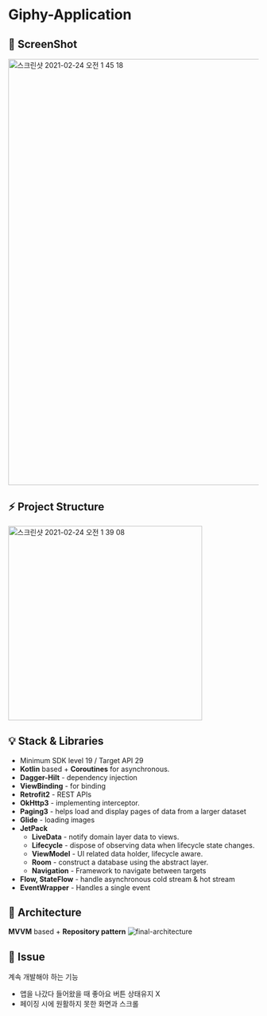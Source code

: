# Giphy-Application

🚀 **ScreenShot**
-----------
<img width="855" alt="스크린샷 2021-02-24 오전 1 45 18" src="https://user-images.githubusercontent.com/40010002/108876851-017fbd80-7642-11eb-9d2b-dd0717ca1023.png">

⚡️ **Project Structure**
-----------------
<img width="390" alt="스크린샷 2021-02-24 오전 1 39 08" src="https://user-images.githubusercontent.com/40010002/108877072-368c1000-7642-11eb-8e21-dce1c595cf49.png">


💡 **Stack & Libraries** 
--------------------        
- Minimum SDK level 19 / Target API 29
- **Kotlin** based + **Coroutines** for asynchronous.
- **Dagger-Hilt** - dependency injection
- **ViewBinding** - for binding
- **Retrofit2** - REST APIs
- **OkHttp3** - implementing interceptor.   
- **Paging3** - helps load and display pages of data from a larger dataset
- **Glide** - loading images
- **JetPack** 
  - **LiveData** - notify domain layer data to views.
  - **Lifecycle** - dispose of observing data when lifecycle state changes.
  - **ViewModel** - UI related data holder, lifecycle aware.
  - **Room** - construct a database using the abstract layer.
  - **Navigation** - Framework to navigate between targets
- **Flow, StateFlow** - handle asynchronous cold stream & hot stream
- **EventWrapper** - Handles a single event


💎 **Architecture**
-------------------
**MVVM** based + **Repository pattern**
![final-architecture](https://user-images.githubusercontent.com/40010002/108877306-72bf7080-7642-11eb-9048-c6536514052f.png)

📝 **Issue**
------------
계속 개발해야 하는 기능
  - 앱을 나갔다 들어왔을 때 좋아요 버튼 상태유지 X
  - 페이징 시에 원활하지 못한 화면과 스크롤
